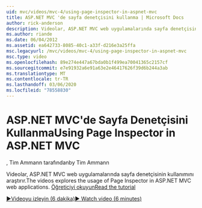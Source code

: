 ```yaml
---
uid: mvc/videos/mvc-4/using-page-inspector-in-aspnet-mvc
title: ASP.NET MVC 'de sayfa denetçisini kullanma | Microsoft Docs
author: rick-anderson
description: Videolar, ASP.NET MVC web uygulamalarında sayfa denetçisinin kullanımını araştırır. Öğreticiyi okuyun
ms.author: riande
ms.date: 06/04/2012
ms.assetid: ea642733-8085-40c1-a33f-d216e3a25ffa
msc.legacyurl: /mvc/videos/mvc-4/using-page-inspector-in-aspnet-mvc
msc.type: video
ms.openlocfilehash: 89e274e447a67bda0b1f499ea70041365c2157cf
ms.sourcegitcommit: e7e91932a6e91a63e2e46417626f39d6b244a3ab
ms.translationtype: MT
ms.contentlocale: tr-TR
ms.lasthandoff: 03/06/2020
ms.locfileid: "78558830"
---
```

# <a name="using-page-inspector-in-aspnet-mvc"></a><span data-ttu-id="970e3-104">ASP.NET MVC'de Sayfa Denetçisini Kullanma</span><span class="sxs-lookup"><span data-stu-id="970e3-104">Using Page Inspector in ASP.NET MVC</span></span>

<span data-ttu-id="970e3-105">, Tim Ammann tarafından</span><span class="sxs-lookup"><span data-stu-id="970e3-105">by Tim Ammann</span></span>

<span data-ttu-id="970e3-106">Videolar, ASP.NET MVC web uygulamalarında sayfa denetçisinin kullanımını araştırır.</span><span class="sxs-lookup"><span data-stu-id="970e3-106">The videos explores the usage of Page Inspector in ASP.NET MVC web applications.</span></span> [<span data-ttu-id="970e3-107">Öğreticiyi okuyun</span><span class="sxs-lookup"><span data-stu-id="970e3-107">Read the tutorial</span></span>](../../overview/views/using-page-inspector-in-aspnet-mvc.md)

[<span data-ttu-id="970e3-108">&#9654;Videoyu izleyin (6 dakika)</span><span class="sxs-lookup"><span data-stu-id="970e3-108">&#9654; Watch video (6 minutes)</span></span>](https://channel9.msdn.com/Blogs/ASP-NET-Site-Videos/using-page-inspector-in-aspnet-mvc)
